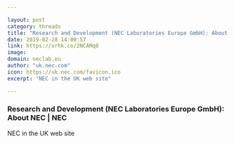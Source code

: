 ```yaml
---

layout: post
category: threads
title: "Research and Development (NEC Laboratories Europe GmbH): About NEC"
date: 2019-02-28 14:00:57
link: https://vrhk.co/2NCAMq0
image: 
domain: neclab.eu
author: "uk.nec.com"
icon: https://uk.nec.com/favicon.ico
excerpt: "NEC in the UK web site"

---
```


### Research and Development (NEC Laboratories Europe GmbH): About NEC | NEC

NEC in the UK web site
